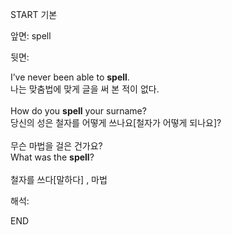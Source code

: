 START
기본

앞면:
spell


뒷면:
<div>I’ve never been able to <strong>spell</strong>. </div><div><div>나는 맞춤법에 맞게 글을 써 본 적이 없다.</div></div><div><br></div><div><div>How do you <strong>spell</strong> your surname? </div><div><div>당신의 성은 철자를 어떻게 쓰나요[철자가 어떻게 되나요]?</div></div></div><div><br></div><div><div><div><span>무슨 마법을 걸은 건가요?</span></div></div><div><div><span>What was the <strong>spell</strong>?</span></div></div></div><div><span><br></span></div><div><span>철자를 쓰다[말하다] , </span><span>마법</span></div>


해석:
<!--ID: 1746614454728-->
END